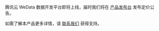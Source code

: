 腾讯云 WeData 数据开发平台即将上线，届时我们将在 [产品发布台](https://cloud.tencent.com/product/events) 发布定价公告。

如需了解本产品更多详情，请 [联系我们](https://cloud.tencent.com/about/connect) 获得支持。
